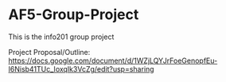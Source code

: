 # AF5-Group-Project
This is the info201 group project 

Project Proposal/Outline:
https://docs.google.com/document/d/1WZjLQYJrFoeGenopfEu-I6Nisb41TUc_IoxqIk3VcZg/edit?usp=sharing
